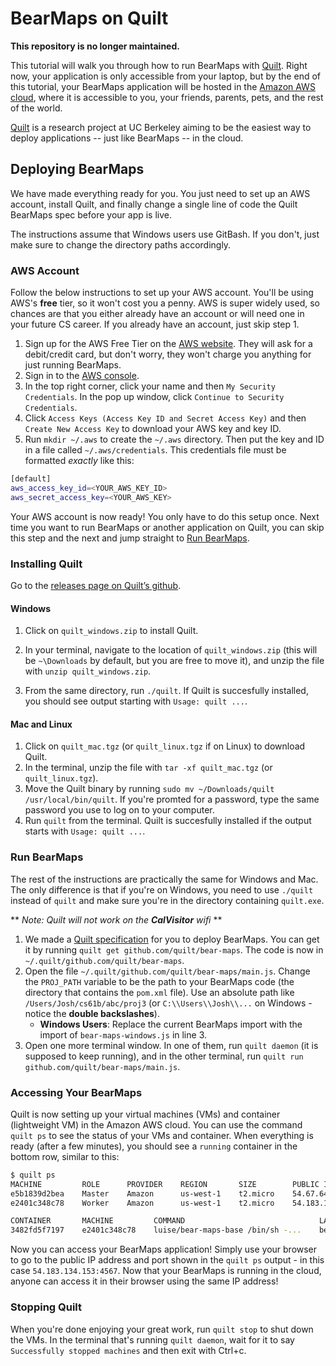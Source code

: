# BearMaps on Quilt
**This repository is no longer maintained.**

This tutorial will walk you through how to run BearMaps with
[Quilt](http://quilt.io/). Right now, your application is only accessible from
your laptop, but by the end of this tutorial, your BearMaps application will be
hosted in the [Amazon AWS cloud](https://aws.amazon.com/), where it is
accessible to you, your friends, parents, pets, and the rest of the world.

[Quilt](http://quilt.io) is a research project at UC Berkeley aiming to be the
easiest way to deploy applications -- just like BearMaps -- in the cloud.

## Deploying BearMaps
We have made everything ready for you. You just need to set up an AWS account,
install Quilt, and finally change a single line of code the Quilt BearMaps spec
before your app is live.

The instructions assume that Windows users use GitBash. If you don't, just make
sure to change the directory paths accordingly.

### AWS Account
Follow the below instructions to set up your AWS account. You'll be using AWS's
**free** tier, so it won't cost you a penny. AWS is super widely used, so
chances are that you either already have an account or will need one in your
future CS career. If you already have an account, just skip step 1.

1.  Sign up for the AWS Free Tier on the [AWS website](https://aws.amazon.com/s/dm/optimization/server-side-test/free-tier/free_np/).
They will ask for a debit/credit card, but don't worry, they won't charge you
anything for just running BearMaps.
2. Sign in to the [AWS console](https://aws.amazon.com/console/).
3. In the top right corner, click your name and then `My Security Credentials`.
In the pop up window, click `Continue to Security Credentials`.
4. Click `Access Keys (Access Key ID and Secret Access Key)` and then `Create
New Access Key` to download your AWS key and key ID.
5. Run `mkdir ~/.aws` to create the `~/.aws` directory. Then put the key
and ID in a file called `~/.aws/credentials`. This credentials file must be
formatted *exactly* like this:

```bash
[default]
aws_access_key_id=<YOUR_AWS_KEY_ID>
aws_secret_access_key=<YOUR_AWS_KEY>
```

Your AWS account is now ready! You only have to do this setup once. Next time
you want to run BearMaps or another application on Quilt, you can skip this step
and the next and jump straight to [Run BearMaps](#run-bearmaps).

### Installing Quilt
Go to the [releases page on Quilt’s github](https://github.com/quilt/quilt/releases).

#### Windows
1. Click on `quilt_windows.zip` to install Quilt.
2. In your terminal, navigate to the location of `quilt_windows.zip` (this will
be `~\Downloads` by default, but you are free to move it), and unzip the file
with `unzip quilt_windows.zip`.

3. From the same directory, run `./quilt`. If Quilt is succesfully installed,
you should see output starting with `Usage: quilt ...`.

#### Mac and Linux
1. Click on `quilt_mac.tgz` (or `quilt_linux.tgz` if on Linux) to download
Quilt.
2. In the terminal, unzip the file with `tar -xf quilt_mac.tgz` (or
`quilt_linux.tgz`).
3. Move the Quilt binary by running `sudo mv ~/Downloads/quilt /usr/local/bin/quilt`.
If you're promted for a password, type the same password you use to log on to your
computer.
4. Run `quilt` from the terminal. Quilt is succesfully installed if the output
starts with `Usage: quilt ...`.

### Run BearMaps
The rest of the instructions are practically the same for Windows and Mac. The
only difference is that if you're on Windows, you need to use `./quilt` instead
of `quilt` and make sure you're in the directory containing `quilt.exe`.

** *Note: Quilt will not work on the **CalVisitor** wifi* **

1. We made a [Quilt specification](https://github.com/quilt/bear-maps) for you
to deploy BearMaps. You can get it by running `quilt get github.com/quilt/bear-maps`.
The code is now in `~/.quilt/github.com/quilt/bear-maps`.
2. Open the file `~/.quilt/github.com/quilt/bear-maps/main.js`. Change the
`PROJ_PATH` variable to be the path to your BearMaps code (the directory that
contains the `pom.xml` file). Use an absolute path like
`/Users/Josh/cs61b/abc/proj3` (or `C:\\Users\\Josh\\...` on Windows - notice
the **double backslashes**).
	* **Windows Users**: Replace the current BearMaps import with the import of
	`bear-maps-windows.js` in line 3.
3. Open one more terminal window. In one of them, run `quilt daemon` (it is
supposed to keep running), and in the other terminal, run `quilt run
github.com/quilt/bear-maps/main.js`.

### Accessing Your BearMaps
Quilt is now setting up your virtual machines (VMs) and container (lightweight
VM) in the Amazon AWS cloud.
You can use the command `quilt ps` to see the status of your VMs and container.
When everything is ready (after a few minutes), you should see a `running`
container in the bottom row, similar to this:

```bash
$ quilt ps
MACHINE         ROLE      PROVIDER    REGION       SIZE        PUBLIC IP         STATUS
e5b1839d2bea    Master    Amazon      us-west-1    t2.micro    54.67.64.87       connected
e2401c348c78    Worker    Amazon      us-west-1    t2.micro    54.183.134.153    connected

CONTAINER       MACHINE         COMMAND                              LABELS       STATUS     CREATED           PUBLIC IP
3482fd5f7197    e2401c348c78    luise/bear-maps-base /bin/sh -...    bear-maps    running    53 seconds ago    54.183.134.153:4567
```

Now you can access your BearMaps application! Simply use your browser to go to
the public IP address and port shown in the `quilt ps` output - in this case
`54.183.134.153:4567`. Now that your BearMaps is running in the cloud, anyone
can access it in their browser using the same IP address!

### Stopping Quilt
When you're done enjoying your great work, run `quilt stop` to shut down the
VMs. In the terminal that's running `quilt daemon`, wait for it to say
`Successfully stopped machines` and then exit with Ctrl+c.

